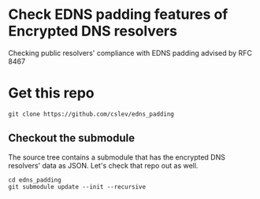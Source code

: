 # Check EDNS padding features of Encrypted DNS resolvers
Checking public resolvers' compliance with EDNS padding advised by RFC 8467 

# Get this repo
```
git clone https://github.com/cslev/edns_padding
```

## Checkout the submodule
The source tree contains a submodule that has the encrypted DNS resolvers' data as JSON. Let's check that repo out as well.
```
cd edns_padding
git submodule update --init --recursive
```

